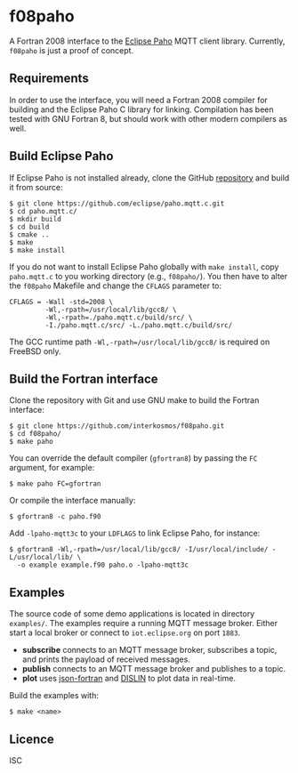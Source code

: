 # f08paho
A Fortran 2008 interface to the [Eclipse Paho](https://www.eclipse.org/paho/)
MQTT client library. Currently, `f08paho` is just a proof of concept.

## Requirements
In order to use the interface, you will need a Fortran 2008 compiler for
building and the Eclipse Paho C library for linking. Compilation has been tested
with GNU Fortran 8, but should work with other modern compilers as well.

## Build Eclipse Paho
If Eclipse Paho is not installed already, clone the GitHub
[repository](https://github.com/eclipse/paho.mqtt.c) and build it from
source:
```
$ git clone https://github.com/eclipse/paho.mqtt.c.git
$ cd paho.mqtt.c/
$ mkdir build
$ cd build
$ cmake ..
$ make
$ make install
```
If you do not want to install Eclipse Paho globally with `make install`, copy
`paho.mqtt.c` to you working directory (e.g., `f08paho/`). You then have to
alter the `f08paho` Makefile and change the `CFLAGS` parameter to:
```
CFLAGS = -Wall -std=2008 \
         -Wl,-rpath=/usr/local/lib/gcc8/ \
         -Wl,-rpath=./paho.mqtt.c/build/src/ \
         -I./paho.mqtt.c/src/ -L./paho.mqtt.c/build/src/
```
The GCC runtime path `-Wl,-rpath=/usr/local/lib/gcc8/` is required on FreeBSD
only.

## Build the Fortran interface
Clone the repository with Git and use GNU make to build the Fortran interface:
```
$ git clone https://github.com/interkosmos/f08paho.git
$ cd f08paho/
$ make paho
```
You can override the default compiler (`gfortran8`) by passing the `FC`
argument, for example:
```
$ make paho FC=gfortran
```
Or compile the interface manually:
```
$ gfortran8 -c paho.f90
```
Add `-lpaho-mqtt3c` to your `LDFLAGS` to link Eclipse Paho, for instance:
```
$ gfortran8 -Wl,-rpath=/usr/local/lib/gcc8/ -I/usr/local/include/ -L/usr/local/lib/ \
  -o example example.f90 paho.o -lpaho-mqtt3c
```

## Examples
The source code of some demo applications is located in directory `examples/`.
The examples require a running MQTT message broker. Either start a local broker
or connect to `iot.eclipse.org` on port `1883`.

* **subscribe** connects to an MQTT message broker, subscribes a topic, and prints the payload of received messages.
* **publish** connects to an MQTT message broker and publishes to a topic.
* **plot** uses [json-fortran](https://github.com/jacobwilliams/json-fortran/) and [DISLIN](http://www.mps.mpg.de/dislin/) to plot data in real-time.

Build the examples with:
```
$ make <name>
```

## Licence
ISC

